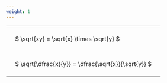 ```yaml
---
weight: 1
---
```


<style type="text/css">
#T_cc3ee th.col_heading {
  text-align: left;
  font-size: 1em;
}
#T_cc3ee td {
  text-align: left;
  font-size: 1em;
  padding: 1.5em;
}
</style>
<table id="T_cc3ee">
  <thead>
  </thead>
  <tbody>
    <tr>
      <td id="T_cc3ee_row0_col0" class="data row0 col0" >$ \sqrt{xy} = \sqrt{x} \times \sqrt{y} $</td>
    </tr>
    <tr>
      <td id="T_cc3ee_row1_col0" class="data row1 col0" >$ \sqrt{\dfrac{x}{y}} = \dfrac{\sqrt{x}}{\sqrt{y}} $</td>
    </tr>
  </tbody>
</table>
